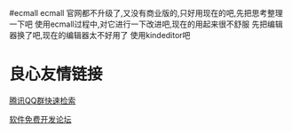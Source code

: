 #ecmall
ecmall 官网都不升级了,又没有商业版的,只好用现在的吧,先把思考整理一下吧
使用ecmall过程中,对它进行一下改进吧,现在的用起来很不舒服
先把编辑器换了吧,现在的编辑器太不好用了
使用kindeditor吧


 # 良心友情链接

[腾讯QQ群快速检索](http://u.720life.cn/s/8cf73f7c)

[软件免费开发论坛](http://u.720life.cn/s/bbb01dc0)